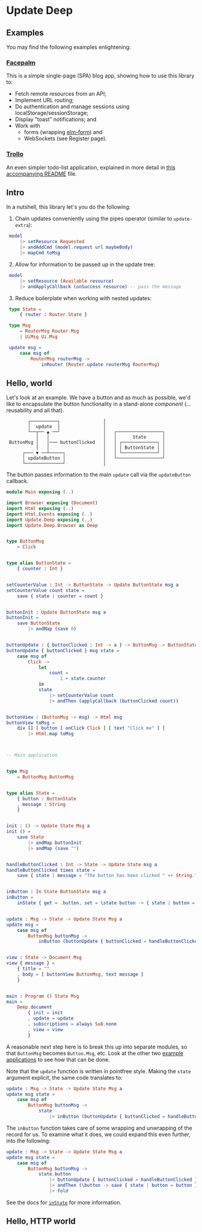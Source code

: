 # Update Deep

## Examples

You may find the following examples enlightening:

### [Facepalm](https://laserpants.github.io/elm-update-deep/examples/blog/)

This is a simple single-page (SPA) blog app, showing how to use this library to:
  * Fetch remote resources from an API; 
  * Implement URL routing; 
  * Do authentication and manage sessions using localStorage/sessionStorage; 
  * Display “toast” notifications; and
  * Work with 
    * forms (wrapping [elm-form](https://package.elm-lang.org/packages/etaque/elm-form/latest)) and 
    * WebSockets (see Register page).

### [Trollo](https://laserpants.github.io/elm-update-deep/examples/todo-list/) 

An even simpler todo-list application, explained in more detail in [this accompanying README](https://github.com/laserpants/elm-update-deep/tree/master/examples/todo-list) file.

## Intro

In a nutshell, this library let's you do the following:

1) Chain updates conveniently using the pipes operator (similar to `update-extra`):

```elm
 model
     |> setResource Requested
     |> andAddCmd (model.request url maybeBody)
     |> mapCmd toMsg
```

2) Allow for information to be passed *up* in the update tree:

```elm
 model
     |> setResource (Available resource)
     |> andApplyCallback (onSuccess resource) -- pass the message
```

3) Reduce boilerplate when working with nested updates:

```elm
 type State =
     { router : Router.State }

 type Msg
     = RouterMsg Router.Msg
     | UiMsg Ui.Msg

 update msg =
     case msg of
         RouterMsg routerMsg ->
             inRouter (Router.update routerMsg RouterMsg)
```

## Hello, world

Let's look at an example. We have a button and as much as possible, we'd like 
to encapsulate the button functionality in a stand-alone *component* 
(&hellip; reusability and all that). 

```
        ┌──────────┐                │  
        │  update  │                │   
        └──┬── ▲ ──┘                │   ┌─────────────────┐
           │   │                    │   │      State      │
 ButtonMsg │   │─── buttonClicked   │   │ ┌─────────────┐ │
           │   │                    │   │ │ ButtonState │ │
      ┌─── ▼ ──┴─────┐              │   │ └─────────────┘ │
      │ updateButton │              │   └─────────────────┘
      └──────────────┘              │
```

The button passes information to the main `update` call via the `updateButton` callback.

```elm
module Main exposing (..)

import Browser exposing (Document)
import Html exposing (..)
import Html.Events exposing (..)
import Update.Deep exposing (..)
import Update.Deep.Browser as Deep


type ButtonMsg
    = Click


type alias ButtonState =
    { counter : Int }


setCounterValue : Int -> ButtonState -> Update ButtonState msg a
setCounterValue count state =
    save { state | counter = count }


buttonInit : Update ButtonState msg a
buttonInit =
    save ButtonState
        |> andMap (save 0)


buttonUpdate : { buttonClicked : Int -> a } -> ButtonMsg -> ButtonState -> Update ButtonState msg a
buttonUpdate { buttonClicked } msg state =
    case msg of
        Click ->
            let
                count =
                    1 + state.counter
            in
            state
                |> setCounterValue count
                |> andThen (applyCallback (buttonClicked count))


buttonView : (ButtonMsg -> msg) -> Html msg
buttonView toMsg =
    div [] [ button [ onClick Click ] [ text "Click me" ] ]
        |> Html.map toMsg



-- Main application


type Msg
    = ButtonMsg ButtonMsg


type alias State =
    { button : ButtonState
    , message : String
    }


init : () -> Update State Msg a
init () =
    save State
        |> andMap buttonInit
        |> andMap (save "")


handleButtonClicked : Int -> State -> Update State msg a
handleButtonClicked times state =
    save { state | message = "The button has been clicked " ++ String.fromInt times ++ " time(s)." }


inButton : In State ButtonState msg a
inButton =
    inState { get = .button, set = \state button -> { state | button = button } }


update : Msg -> State -> Update State Msg a
update msg =
    case msg of
        ButtonMsg buttonMsg ->
            inButton (buttonUpdate { buttonClicked = handleButtonClicked } buttonMsg)


view : State -> Document Msg
view { message } =
    { title = ""
    , body = [ buttonView ButtonMsg, text message ]
    }


main : Program () State Msg
main =
    Deep.document
        { init = init
        , update = update
        , subscriptions = always Sub.none
        , view = view
        }
```

A reasonable next step here is to break this up into separate modules, so that `ButtonMsg` becomes `Button.Msg`, etc. Look at the other two [example applications](https://github.com/laserpants/elm-update-deep/tree/master/examples) to see how that can be done.

Note that the `update` function is written in pointfree style. Making the `state` argument explicit, the same code translates to:

```elm
update : Msg -> State -> Update State Msg a
update msg state =
    case msg of
        ButtonMsg buttonMsg ->
            state
                |> inButton (buttonUpdate { buttonClicked = handleButtonClicked } buttonMsg)
```

The `inButton` function takes care of some wrapping and unwrapping of the record for us. To examine what it does, we could expand this even further, into the following:

```elm
update : Msg -> State -> Update State Msg a
update msg state =
    case msg of
        ButtonMsg buttonMsg ->
            state.button
                |> buttonUpdate { buttonClicked = handleButtonClicked } buttonMsg
                |> andThen (\button -> save { state | button = button })
                |> fold
```

See the docs for [`inState`](Update.Deep#inState) for more information.

## Hello, HTTP world


